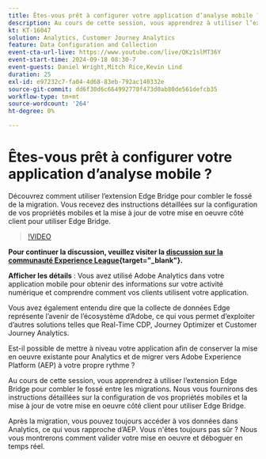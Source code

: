 ```yaml
---
title: Êtes-vous prêt à configurer votre application d’analyse mobile ?
description: Au cours de cette session, vous apprendrez à utiliser l’extension Edge Bridge pour combler le fossé entre les migrations. Vous recevez des instructions détaillées sur la configuration de vos propriétés mobiles et la mise à jour de votre mise en oeuvre côté client pour utiliser Edge Bridge.
kt: KT-16047
solution: Analytics, Customer Journey Analytics
feature: Data Configuration and Collection
event-cta-url-live: https://www.youtube.com/live/QKz1slMT36Y
event-start-time: 2024-09-18 08:30-7
event-guests: Daniel Wright,Mitch Rice,Kevin Lind
duration: 25
exl-id: e97232c7-fa04-4d68-83eb-792ac140332e
source-git-commit: dd6f30d6c664992770f473d0ab80de561defcb35
workflow-type: tm+mt
source-wordcount: '264'
ht-degree: 0%

---
```


# Êtes-vous prêt à configurer votre application d’analyse mobile ?

Découvrez comment utiliser l’extension Edge Bridge pour combler le fossé de la migration. Vous recevez des instructions détaillées sur la configuration de vos propriétés mobiles et la mise à jour de votre mise en oeuvre côté client pour utiliser Edge Bridge.

>[!VIDEO](https://video.tv.adobe.com/v/3434575/?quality=12&learn=on)

**Pour continuer la discussion, veuillez visiter la [discussion sur la communauté Experience League](https://experienceleaguecommunities.adobe.com/t5/adobe-experience-platform/experience-league-live-post-session-discussion-are-you-ready-to/m-p/704990#M550){target="_blank"}.**


**Afficher les détails** :
Vous avez utilisé Adobe Analytics dans votre application mobile pour obtenir des informations sur votre activité numérique et comprendre comment vos clients utilisent votre application.

Vous avez également entendu dire que la collecte de données Edge représente l’avenir de l’écosystème d’Adobe, ce qui vous permet d’exploiter d’autres solutions telles que Real-Time CDP, Journey Optimizer et Customer Journey Analytics.

Est-il possible de mettre à niveau votre application afin de conserver la mise en oeuvre existante pour Analytics et de migrer vers Adobe Experience Platform (AEP) à votre propre rythme ?

Au cours de cette session, vous apprendrez à utiliser l’extension Edge Bridge pour combler le fossé entre les migrations. Nous vous fournirons des instructions détaillées sur la configuration de vos propriétés mobiles et la mise à jour de votre mise en oeuvre côté client pour utiliser Edge Bridge.

Après la migration, vous pouvez toujours accéder à vos données dans Analytics, ce qui vous rapproche d’AEP. Vous n&#39;êtes toujours pas sûr ? Nous vous montrerons comment valider votre mise en oeuvre et déboguer en temps réel.
